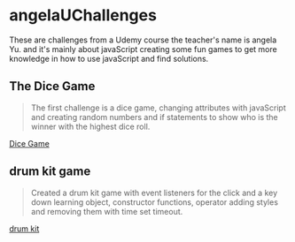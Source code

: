 # angelaUChallenges

These are challenges from a Udemy course the teacher's name is angela Yu. and it's mainly about javaScript creating some fun games to get more knowledge in how to use javaScript and find solutions.

## The Dice Game

>The first challenge is a dice game, changing attributes with javaScript and creating random numbers and if statements to show who is the winner with the highest dice roll.

[Dice Game](https://levycro-dice-game.netlify.app/)

## drum kit game

>Created a drum kit game with event listeners for the click and a key down learning object, constructor functions, operator adding styles and removing them with time set timeout. 

[drum kit](https://levycro-drum-kit.netlify.app/)
